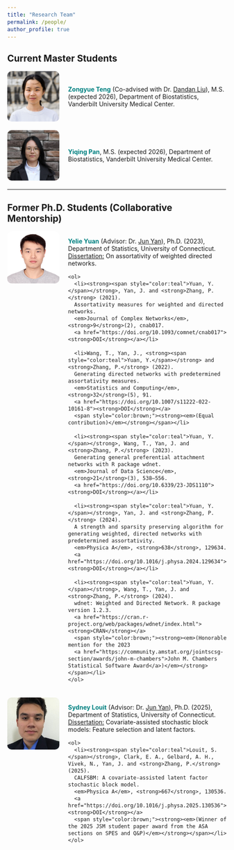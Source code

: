 ```yaml
---
title: "Research Team"
permalink: /people/
author_profile: true
---
```


## Current Master Students

<div style="display: flex; align-items: center; margin-bottom: 20px;">
  <img src="/images/ZongyueTeng.jpeg" alt="Zongyue Teng" width="120" style="border-radius: 10px; margin-right: 20px;">
  <div>
    <p><strong><span style="color:teal">Zongyue Teng</span></strong> (Co-advised with Dr. <a href="https://www.vumc.org/biostatistics/person/dandan-liu">Dandan Liu</a>), 
    M.S. (expected 2026), Department of Biostatistics, Vanderbilt University Medical Center.</p>
  </div>
</div>

<div style="display: flex; align-items: center; margin-bottom: 20px;">
  <img src="/images/YiqingPan.jpg" alt="Yiqing Pan" width="120" style="border-radius: 10px; margin-right: 20px;">
  <div>
    <p><strong><span style="color:teal">Yiqing Pan</span></strong>, 
    M.S. (expected 2026), Department of Biostatistics, Vanderbilt University Medical Center.</p>
  </div>
</div>

---

## Former Ph.D. Students (Collaborative Mentorship)

<div style="display: flex; align-items: flex-start; margin-bottom: 20px;">
  <img src="/images/YelieYuan.jpg" alt="Yelie Yuan" width="120" style="border-radius: 10px; margin-right: 20px;">
  <div>
    <p><strong><span style="color:teal">Yelie Yuan</span></strong> (Advisor: Dr. 
    <a href="https://statistics.uconn.edu/person/jun-yan/">Jun Yan</a>), 
    Ph.D. (2023), Department of Statistics, University of Connecticut. 
    <u>Dissertation:</u> On assortativity of weighted directed networks.</p>

    <ol>
      <li><strong><span style="color:teal">Yuan, Y.</span></strong>, Yan, J. and <strong>Zhang, P.</strong> (2021). 
      Assortativity measures for weighted and directed networks. 
      <em>Journal of Complex Networks</em>, <strong>9</strong>(2), cnab017. 
      <a href="https://doi.org/10.1093/comnet/cnab017"><strong>DOI</strong></a></li>

      <li>Wang, T., Yan, J., <strong><span style="color:teal">Yuan, Y.</span></strong> and <strong>Zhang, P.</strong> (2022). 
      Generating directed networks with predetermined assortativity measures. 
      <em>Statistics and Computing</em>, <strong>32</strong>(5), 91. 
      <a href="https://doi.org/10.1007/s11222-022-10161-8"><strong>DOI</strong></a> 
      <span style="color:brown;"><strong><em>(Equal contribution)</em></strong></span></li>

      <li><strong><span style="color:teal">Yuan, Y.</span></strong>, Wang, T., Yan, J. and <strong>Zhang, P.</strong> (2023). 
      Generating general preferential attachment networks with R package wdnet. 
      <em>Journal of Data Science</em>, <strong>21</strong>(3), 538–556. 
      <a href="https://doi.org/10.6339/23-JDS1110"><strong>DOI</strong></a></li>

      <li><strong><span style="color:teal">Yuan, Y.</span></strong>, Yan, J. and <strong>Zhang, P.</strong> (2024). 
      A strength and sparsity preserving algorithm for generating weighted, directed networks with predetermined assortativity. 
      <em>Physica A</em>, <strong>638</strong>, 129634. 
      <a href="https://doi.org/10.1016/j.physa.2024.129634"><strong>DOI</strong></a></li>

      <li><strong><span style="color:teal">Yuan, Y.</span></strong>, Wang, T., Yan, J. and <strong>Zhang, P.</strong> (2024). 
      wdnet: Weighted and Directed Network. R package version 1.2.3. 
      <a href="https://cran.r-project.org/web/packages/wdnet/index.html"><strong>CRAN</strong></a> 
      <span style="color:brown;"><strong><em>(Honorable mention for the 2023 
      <a href="https://community.amstat.org/jointscsg-section/awards/john-m-chambers">John M. Chambers Statistical Software Award</a>)</em></strong></span></li>
    </ol>
  </div>
</div>

<div style="display: flex; align-items: flex-start; margin-bottom: 20px;">
  <img src="/images/SydneyLouit.jpg" alt="Sydney Louit" width="120" style="border-radius: 10px; margin-right: 20px;">
  <div>
    <p><strong><span style="color:teal">Sydney Louit</span></strong> (Advisor: Dr. 
    <a href="https://statistics.uconn.edu/person/jun-yan/">Jun Yan</a>), 
    Ph.D. (2025), Department of Statistics, University of Connecticut. 
    <u>Dissertation:</u> Covariate-assisted stochastic block models: Feature selection and latent factors.</p>

    <ol>
      <li><strong><span style="color:teal">Louit, S.</span></strong>, Clark, E. A., Gelbard, A. H., Vivek, N., Yan, J. and <strong>Zhang, P.</strong> (2025). 
      CALFSBM: A covariate-assisted latent factor stochastic block model. 
      <em>Physica A</em>, <strong>667</strong>, 130536. 
      <a href="https://doi.org/10.1016/j.physa.2025.130536"><strong>DOI</strong></a> 
      <span style="color:brown;"><strong><em>(Winner of the 2025 JSM student paper award from the ASA sections on SPES and Q&P)</em></strong></span></li>
    </ol>
  </div>
</div>